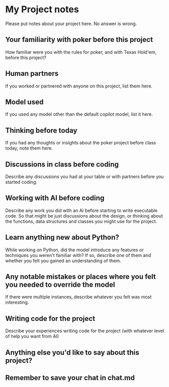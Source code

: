 # My Project notes

Please put notes about your project here. No answer is wrong.

## Your familiarity with poker before this project

How familiar were you with the rules for poker, and with Texas Hold'em, before this project?

## Human partners

If you worked or partnered with anyone on this project, list them here.

## Model used

If you used any model other than the default copilot model, list it here.

## Thinking before today

If you had any thoughts or insights about the poker project before class today, note them here.

## Discussions in class before coding

Describe any discussions you had at your table or with partners before you started coding.

## Working with AI before coding

Describe any work you did with an AI before starting to write executable code. So that might be just discussions about the design, or thinking about the functions, data structures and classes you might use for the project.

## Learn anything new about Python?

While working on Python, did the model introduce any features or techniques you weren't familiar with? 
If so, describe one of them and whether you felt you gained an understanding of them.

## Any notable mistakes or places where you felt you needed to override the model

If there were multiple instances, describe whatever you felt was most interesting. 

## Writing code for the project

Describe your experiences writing code for the project (with whatever level of help you want from AI)

## Anything else you'd like to say about this project?

## Remember to save your chat in chat.md
